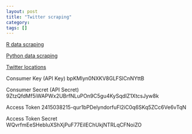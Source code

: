 ```yaml
---
layout: post
title: "Twitter scraping"
category: 
tags: []
---
```


[R data scraping](http://www.datablog.sytpp.net/2014/04/scraping-twitter-with-r-a-how-to/)

[Python data scraping](http://knightlab.northwestern.edu/2014/03/15/a-beginners-guide-to-collecting-twitter-data-and-a-bit-of-web-scraping/)

[Twitter locations](https://dev.twitter.com/streaming/overview/request-parameters#locations)

Consumer Key (API Key) bpKMlyn0NXKV8GLFSlCnNYttB


Consumer Secret (API Secret) 9ZtzQfdMf5iWAPWx2UBrfNLuPOn9C5gu4KySqdIZ1XtcsJyw8k

Access Token 2415038215-qur1bPDelyndorfuFl2iC0q6SKq5ZCc6Ve6vTqN 

Access Token Secret WQvrfmEeSHebIuXShXjPuF77EiIEChUkjNTRLqCFNoiZO 


